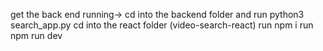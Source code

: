 get the back end running-> cd into the backend folder and run python3 search_app.py
cd into the react folder (video-search-react)
run npm i 
run npm run dev 
